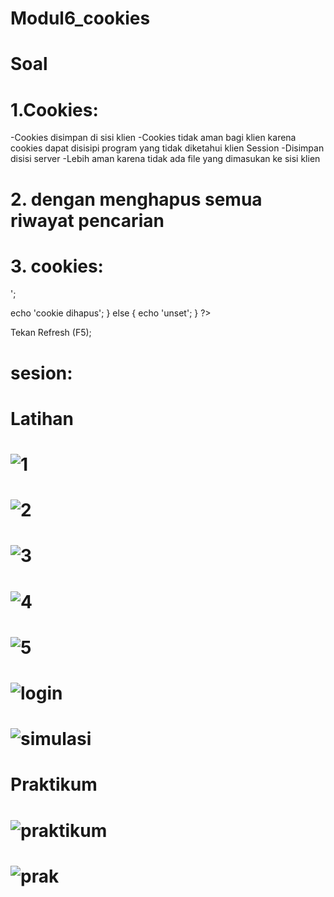 # Modul6_cookies

# Soal

# 1.Cookies:
   -Cookies disimpan di sisi klien
   -Cookies tidak aman bagi klien karena cookies dapat disisipi program yang tidak diketahui klien
   Session
   -Disimpan disisi server
   -Lebih aman karena tidak ada file yang dimasukan ke sisi klien

# 2. dengan menghapus semua riwayat pencarian

# 3. cookies: <html>
<head>
<title>Hapus Cookie</title>
</head>
<body>
<?php
setcookie('nama_cookie', 'nilai_cookie');
if (isset($_COOKIE['nama_cookie'])) {
echo 'cookie di-set <br />';

echo 'cookie dihapus';
} else {
echo 'unset';
} ?>
<p>
Tekan Refresh (F5);
</body>
</html>

# sesion:
# Latihan
# ![1](https://user-images.githubusercontent.com/41879991/53563322-4b825580-3b86-11e9-90ca-d749c5571456.PNG)
# ![2](https://user-images.githubusercontent.com/41879991/53563323-4b825580-3b86-11e9-9022-35e27bacfdc8.PNG)
# ![3](https://user-images.githubusercontent.com/41879991/53563324-4c1aec00-3b86-11e9-94a5-23facd8e3d71.PNG)
# ![4](https://user-images.githubusercontent.com/41879991/53563326-4c1aec00-3b86-11e9-8c6b-3cc5ddc15f94.PNG)
# ![5](https://user-images.githubusercontent.com/41879991/53563327-4c1aec00-3b86-11e9-876b-dc0c15815a64.PNG)
# ![login](https://user-images.githubusercontent.com/41879991/53563328-4cb38280-3b86-11e9-881e-1b153f70fb26.PNG)
# ![simulasi](https://user-images.githubusercontent.com/41879991/53563331-4d4c1900-3b86-11e9-9477-e667f03e5004.PNG)

# Praktikum

# ![praktikum](https://user-images.githubusercontent.com/41879991/53563330-4cb38280-3b86-11e9-9b1e-bb3e765f2763.PNG)
# ![prak](https://user-images.githubusercontent.com/41879991/53563329-4cb38280-3b86-11e9-89d8-5573d2df7248.PNG)
